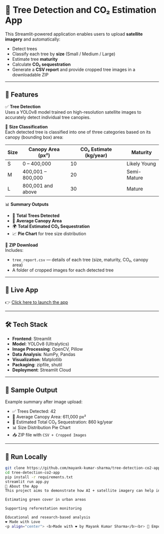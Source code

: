 # 🌳 Tree Detection and CO₂ Estimation App

This Streamlit-powered application enables users to upload **satellite imagery** and automatically:

- Detect trees
- Classify each tree by **size** (Small / Medium / Large)
- Estimate tree **maturity**
- Calculate **CO₂ sequestration**
- Generate a **CSV report** and provide cropped tree images in a downloadable ZIP

---

## 🚀 Features

✅ **Tree Detection**  
Uses a YOLOv8 model trained on high-resolution satellite images to accurately detect individual tree canopies.

📏 **Size Classification**  
Each detected tree is classified into one of three categories based on its canopy (bounding box) area:

| Size | Canopy Area (px²)     | CO₂ Estimate (kg/year) | Maturity       |
|------|------------------------|------------------------|----------------|
| S    | 0 – 400,000            | 10                     | Likely Young   |
| M    | 400,001 – 800,000      | 20                     | Semi-Mature    |
| L    | 800,001 and above      | 30                     | Mature         |

📊 **Summary Outputs**

- 🌲 **Total Trees Detected**
- 🌱 **Average Canopy Area**
- 🌍 **Total Estimated CO₂ Sequestration**
- 📈 **Pie Chart** for tree size distribution

📁 **ZIP Download**  
Includes:
- `tree_report.csv` — details of each tree (size, maturity, CO₂, canopy area)
- A folder of cropped images for each detected tree

---

## 🔗 Live App

👉 [Click here to launch the app](https://tree-detection-co2-app-bgu6yqhyf3hb7rqvm4uncw.streamlit.app/)

---

## 🛠 Tech Stack

- **Frontend**: Streamlit
- **Model**: YOLOv8 (Ultralytics)
- **Image Processing**: OpenCV, Pillow
- **Data Analysis**: NumPy, Pandas
- **Visualization**: Matplotlib
- **Packaging**: zipfile, shutil
- **Deployment**: Streamlit Cloud

---

## 📸 Sample Output

Example summary after image upload:

- ✅ Trees Detected: 42  
- 📐 Average Canopy Area: 611,000 px²  
- 🌿 Estimated Total CO₂ Sequestration: 860 kg/year  
- 📊 Size Distribution Pie Chart  
- 📥 ZIP file with `CSV + Cropped Images`

---

## 🧪 Run Locally

```bash
git clone https://github.com/mayank-kumar-sharma/tree-detection-co2-app.git
cd tree-detection-co2-app
pip install -r requirements.txt
streamlit run app.py
💬 About the App
This project aims to demonstrate how AI + satellite imagery can help in environmental monitoring, urban forestry, and carbon sequestration estimation. The app is lightweight, fast, and optimized for practical use cases like:

Estimating green cover in urban areas

Supporting reforestation monitoring

Educational and research-based analysis
❤️ Made with Love
<p align="center"> <b>Made with ❤️ by Mayank Kumar Sharma</b><br> 🌱 Empowering environmental insights through AI & satellite vision. </p> ```
